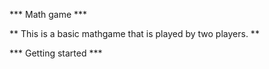 *** Math game ***

** This is a basic mathgame that is played by two players. **

*** Getting started ***
